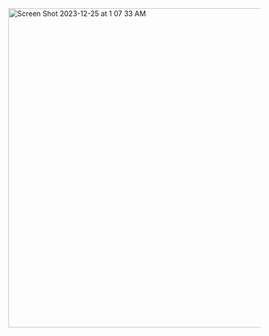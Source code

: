 <img width="637" alt="Screen Shot 2023-12-25 at 1 07 33 AM" src="https://github.com/Marcovm9/PCB-Design/assets/113013980/9bcdc3ce-cc2c-493e-91bd-aae6495a1b9f">
